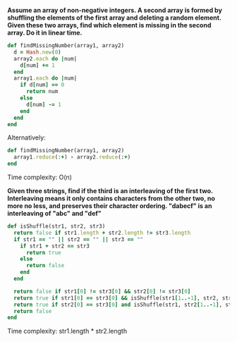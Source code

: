 **Assume an array of non-negative integers. A second array is formed by shuffling the elements of the first array and deleting a random element. Given these two arrays, find which element is missing in the second array. Do it in linear time.**

```ruby
def findMissingNumber(array1, array2)
  d = Hash.new(0)
  array2.each do |num|
    d[num] += 1
  end
  array1.each do |num|
    if d[num] == 0
      return num
    else
      d[num] -= 1
    end
  end
end
```

Alternatively:

```ruby
def findMissingNumber(array1, array2)
  array1.reduce(:+) - array2.reduce(:+)
end
```

Time complexity: O(n)



**Given three strings, find if the third is an interleaving of the first two. Interleaving means it only contains characters from the other two, no more no less, and preserves their character ordering. "dabecf" is an interleaving of "abc" and "def"**

```ruby
def isShuffle(str1, str2, str3)
  return false if str1.length + str2.length != str3.length
  if str1 == "" || str2 == "" || str3 == ""
    if str1 + str2 == str3
      return true
    else
      return false
    end
  end

  return false if str1[0] != str3[0] && str2[0] != str3[0]
  return true if str1[0] == str3[0] && isShuffle(str1[1..-1], str2, str3[1..-1])
  return true if str2[0] == str3[0] and isShuffle(str1, str2[1..-1], str3[1..-1])
  return false
end
```

Time complexity: str1.length * str2.length

